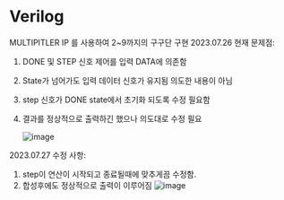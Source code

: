 # Verilog


MULTIPITLER IP 를 사용하여  2~9까지의 구구단 구현 
 2023.07.26
현재 문제점:
1. DONE 및 STEP 신호 제어를 입력 DATA에 의존함
2. State가 넘어가도 입력 데이터 신호가 유지됨 의도한 내용이 아님
3. step 신호가 DONE state에서 초기화 되도록 수정 필요함
4. 결과를 정상적으로 출력하긴 했으나 의도대로 수정 필요



   ![image](https://github.com/YunJoongChul/Verilog/assets/86291432/953171e7-f5e4-4735-872b-6788ff19941e)


2023.07.27
수정 사항:
1. step이 연산이 시작되고 종료될때에 맞추게끔 수정함.
2. 합성후에도 정상적으로 출력이 이루어짐
   ![image](https://github.com/YunJoongChul/Verilog/assets/86291432/478992e4-4d4a-4ad2-b403-ad59033d4e1b)
